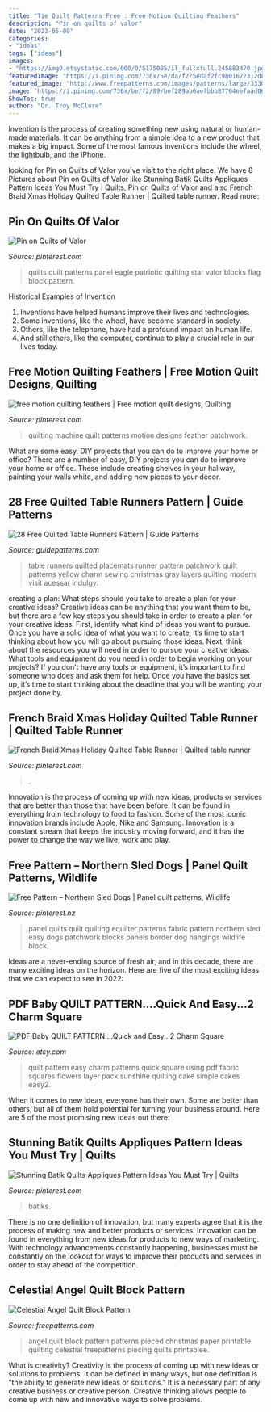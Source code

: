 ```yaml
---
title: "Tie Quilt Patterns Free : Free Motion Quilting Feathers"
description: "Pin on quilts of valor"
date: "2023-05-09"
categories:
- "ideas"
tags: ["ideas"]
images:
- "https://img0.etsystatic.com/000/0/5175005/il_fullxfull.245883470.jpg"
featuredImage: "https://i.pinimg.com/736x/5e/da/f2/5edaf2fc9801672312d072c52cc2ccd7.jpg"
featured_image: "http://www.freepatterns.com/images/patterns/large/3330.jpg"
image: "https://i.pinimg.com/736x/be/f2/89/bef289ab6aefbbb87764eefaad062629.jpg"
ShowToc: true
author: "Dr. Troy McClure"
---
```



Invention is the process of creating something new using natural or human-made materials. It can be anything from a simple idea to a new product that makes a big impact. Some of the most famous inventions include the wheel, the lightbulb, and the iPhone.

	

		
looking for Pin on Quilts of Valor you've visit to the right place. We have 8 Pictures about Pin on Quilts of Valor like Stunning Batik Quilts Appliques Pattern Ideas You Must Try | Quilts, Pin on Quilts of Valor and also French Braid Xmas Holiday Quilted Table Runner | Quilted table runner. Read more:
		
    
## Pin On Quilts Of Valor

<img loading=lazy src="https://i.pinimg.com/736x/90/92/bc/9092bc83890a78c2ba490ecdb23bebac.jpg" onerror="this.onerror=null;this.src='https://tse3.mm.bing.net/th?id=OIP.THOS95VGc5wOZP1CKIzBpgDYEg&amp;pid=15.1';" alt="Pin on Quilts of Valor">

_Source: pinterest.com_

>quilts quilt patterns panel eagle patriotic quilting star valor blocks flag block pattern. 

	

Historical Examples of Invention
1. Inventions have helped humans improve their lives and technologies. 
2. Some inventions, like the wheel, have become standard in society. 
3. Others, like the telephone, have had a profound impact on human life. 
4. And still others, like the computer, continue to play a crucial role in our lives today.

    
## Free Motion Quilting Feathers | Free Motion Quilt Designs, Quilting

<img loading=lazy src="https://i.pinimg.com/736x/58/88/b4/5888b4879c27effaf18cb316db41579e.jpg" onerror="this.onerror=null;this.src='https://tse4.mm.bing.net/th?id=OIP.tL6Xr7ZB4UG3aCJaviLrnwAAAA&amp;pid=15.1';" alt="free motion quilting feathers | Free motion quilt designs, Quilting">

_Source: pinterest.com_

>quilting machine quilt patterns motion designs feather patchwork. 

	

What are some easy, DIY projects that you can do to improve your home or office?
There are a number of easy, DIY projects you can do to improve your home or office. These include creating shelves in your hallway, painting your walls white, and adding new pieces to your decor.

    
## 28 Free Quilted Table Runners Pattern | Guide Patterns

<img loading=lazy src="https://www.guidepatterns.com/wp-content/uploads/2016/07/Quilted-Table-Runners-and-Placemats.jpg" onerror="this.onerror=null;this.src='https://tse1.mm.bing.net/th?id=OIP.mknQeLNo7sSxPVrXrnnAxAHaLV&amp;pid=15.1';" alt="28 Free Quilted Table Runners Pattern | Guide Patterns">

_Source: guidepatterns.com_

>table runners quilted placemats runner pattern patchwork quilt patterns yellow charm sewing christmas gray layers quilting modern visit acessar indulgy. 

	

creating a plan: What steps should you take to create a plan for your creative ideas?
Creative ideas can be anything that you want them to be, but there are a few key steps you should take in order to create a plan for your creative ideas. First, identify what kind of ideas you want to pursue. Once you have a solid idea of what you want to create, it’s time to start thinking about how you will go about pursuing those ideas. 
Next, think about the resources you will need in order to pursue your creative ideas. What tools and equipment do you need in order to begin working on your projects? If you don’t have any tools or equipment, it’s important to find someone who does and ask them for help. Once you have the basics set up, it’s time to start thinking about the deadline that you will be wanting your project done by.

    
## French Braid Xmas Holiday Quilted Table Runner | Quilted Table Runner

<img loading=lazy src="https://i.pinimg.com/736x/be/f2/89/bef289ab6aefbbb87764eefaad062629.jpg" onerror="this.onerror=null;this.src='https://tse2.mm.bing.net/th?id=OIP.MT3UKnhKwDQNhKZdIlNbuwHaKu&amp;pid=15.1';" alt="French Braid Xmas Holiday Quilted Table Runner | Quilted table runner">

_Source: pinterest.com_

>. 

	

Innovation is the process of coming up with new ideas, products or services that are better than those that have been before. It can be found in everything from technology to food to fashion. Some of the most iconic innovation brands include Apple, Nike and Samsung. Innovation is a constant stream that keeps the industry moving forward, and it has the power to change the way we live, work and play.

    
## Free Pattern – Northern Sled Dogs | Panel Quilt Patterns, Wildlife

<img loading=lazy src="https://i.pinimg.com/736x/13/23/d8/1323d8a4f1ad4dc2a8f42bc8dea51b4c.jpg" onerror="this.onerror=null;this.src='https://tse3.mm.bing.net/th?id=OIP._OGDRt--nIepNurmRbENLgHaK4&amp;pid=15.1';" alt="Free Pattern – Northern Sled Dogs | Panel quilt patterns, Wildlife">

_Source: pinterest.nz_

>panel quilts quilt quilting equilter patterns fabric pattern northern sled easy dogs patchwork blocks panels border dog hangings wildlife block. 

	

Ideas are a never-ending source of fresh air, and in this decade, there are many exciting ideas on the horizon. Here are five of the most exciting ideas that we can expect to see in 2022: 

    
## PDF Baby QUILT PATTERN....Quick And Easy...2 Charm Square

<img loading=lazy src="https://img0.etsystatic.com/000/0/5175005/il_fullxfull.245883470.jpg" onerror="this.onerror=null;this.src='https://tse1.mm.bing.net/th?id=OIP.KL9m3mmcVRqmHADvgv-nwAHaLE&amp;pid=15.1';" alt="PDF Baby QUILT PATTERN....Quick and Easy...2 Charm Square">

_Source: etsy.com_

>quilt pattern easy charm patterns quick square using pdf fabric squares flowers layer pack sunshine quilting cake simple cakes easy2. 

	

When it comes to new ideas, everyone has their own. Some are better than others, but all of them hold potential for turning your business around. Here are 5 of the most promising new ideas out there: 

    
## Stunning Batik Quilts Appliques Pattern Ideas You Must Try | Quilts

<img loading=lazy src="https://i.pinimg.com/736x/5e/da/f2/5edaf2fc9801672312d072c52cc2ccd7.jpg" onerror="this.onerror=null;this.src='https://tse1.mm.bing.net/th?id=OIP.1KT0raj8UeqTDIui3rlpDgHaLK&amp;pid=15.1';" alt="Stunning Batik Quilts Appliques Pattern Ideas You Must Try | Quilts">

_Source: pinterest.com_

>batiks. 

	

There is no one definition of innovation, but many experts agree that it is the process of making new and better products or services. Innovation can be found in everything from new ideas for products to new ways of marketing. With technology advancements constantly happening, businesses must be constantly on the lookout for ways to improve their products and services in order to stay ahead of the competition.

    
## Celestial Angel Quilt Block Pattern

<img loading=lazy src="http://www.freepatterns.com/images/patterns/large/3330.jpg" onerror="this.onerror=null;this.src='https://tse3.mm.bing.net/th?id=OIP.z05kiOtSZFIOSd0rYP7HcgHaJ3&amp;pid=15.1';" alt="Celestial Angel Quilt Block Pattern">

_Source: freepatterns.com_

>angel quilt block pattern patterns pieced christmas paper printable quilting celestial freepatterns piecing quilts printablee. 

	

What is creativity?
Creativity is the process of coming up with new ideas or solutions to problems. It can be defined in many ways, but one definition is "the ability to generate new ideas or solutions." It is a necessary part of any creative business or creative person. Creative thinking allows people to come up with new and innovative ways to solve problems.


